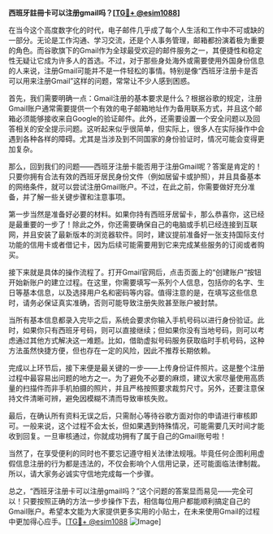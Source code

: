 **西班牙註冊卡可以注册gmail吗？[[TG💪+ @esim1088](https://t.me/s/esim1088)]**

在当今这个高度数字化的时代，电子邮件几乎成了每个人生活和工作中不可或缺的一部分。无论是工作沟通、学习交流，还是个人事务管理，邮箱都扮演着极为重要的角色。而谷歌旗下的Gmail作为全球最受欢迎的邮件服务之一，其便捷性和稳定性无疑让它成为许多人的首选。不过，对于那些身处海外或需要使用外国身份信息的人来说，注册Gmail可能并不是一件轻松的事情。特别是像“西班牙注册卡是否可以用来注册Gmail”这样的问题，常常让不少人感到困惑。

首先，我们需要明确一点：Gmail注册的基本要求是什么？根据谷歌的规定，注册Gmail账户通常需要提供一个有效的电子邮箱地址作为备用联系方式，并且这个邮箱必须能够接收来自Google的验证邮件。此外，还需要设置一个安全问题以及回答相关的安全提示问题。这听起来似乎很简单，但实际上，很多人在实际操作中会遇到各种各样的障碍。尤其是当涉及到不同国家的身份验证时，情况可能会变得更加复杂。

那么，回到我们的问题——西班牙注册卡能否用于注册Gmail呢？答案是肯定的！只要你拥有合法有效的西班牙居民身份文件（例如居留卡或护照），并且具备基本的网络条件，就可以尝试注册Gmail账户。不过，在此之前，你需要做好充分准备，并了解一些关键步骤和注意事项。

第一步当然是准备好必要的材料。如果你持有西班牙居留卡，那么恭喜你，这已经是最重要的一步了！除此之外，你还需要确保自己的电脑或手机已经连接到互联网，并且安装了最新版本的浏览器软件。同时，建议提前准备好一张支持国际支付功能的信用卡或者借记卡，因为后续可能需要用到它来完成某些服务的订阅或者购买。

接下来就是具体的操作流程了。打开Gmail官网后，点击页面上的“创建账户”按钮开始新账户的建立过程。在这里，你需要填写一系列个人信息，包括你的名字、生日等基本信息，以及选择用户名和密码等内容。值得注意的是，在填写这些信息时，请务必保证真实准确，否则可能导致注册失败甚至账户被封禁。

当所有基本信息都录入完毕之后，系统会要求你输入手机号码以进行身份验证。此时，如果你只有西班牙号码，则可以直接继续；但如果你没有当地号码，则可以考虑通过其他方式解决这一难题。比如，借助虚拟号码服务获取临时手机号码，这种方法虽然快捷方便，但也存在一定的风险，因此不推荐长期依赖。

完成以上环节后，接下来便是最关键的一步——上传身份证件照片。这是整个注册过程中最容易出问题的地方之一。为了避免不必要的麻烦，建议大家尽量使用高质量的扫描件而非手机拍摄的照片，并且严格按照要求裁剪尺寸。另外，还要注意保持文件清晰可辨，避免因模糊不清而导致审核失败。

最后，在确认所有资料无误之后，只需耐心等待谷歌方面对你的申请进行审核即可。一般来说，这个过程不会太长，但如果遇到特殊情况，可能需要几天时间才能收到回复。一旦审核通过，你就成功拥有了属于自己的Gmail账号啦！

当然了，在享受便利的同时也不要忘记遵守相关法律法规哦。毕竟任何企图利用虚假信息注册的行为都是违法的，不仅会影响个人信用记录，还可能面临法律制裁。所以，请大家务必诚实守信地完成每一个步骤。

总之，“西班牙注册卡可以注册gmail吗？”这个问题的答案显而易见——完全可以！只要按照正确的方法一步步操作下去，相信每位用户都能顺利搞定自己的Gmail账户。希望本文能为大家提供更多实用的小贴士，在未来使用Gmail的过程中更加得心应手。[[TG💪+ @esim1088](https://t.me/s/esim1088) ![Image](https://i.postimg.cc/4NQfJmqS/Snipaste-2025-05-13-00-14-12.png)]